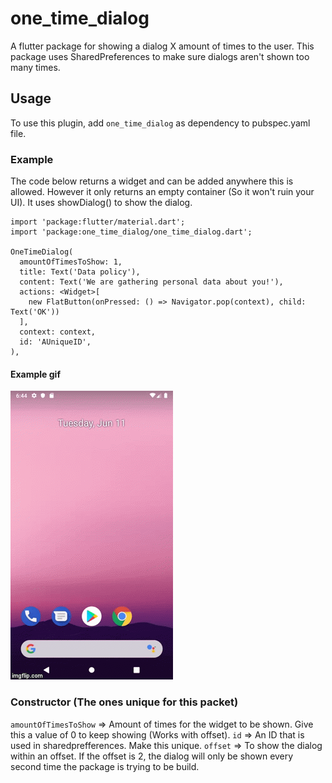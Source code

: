 # one_time_dialog

A flutter package for showing a dialog X amount of times to the user. This package uses SharedPreferences to make sure dialogs aren't shown too many times.

## Usage

To use this plugin, add `one_time_dialog` as dependency to pubspec.yaml file.

### Example

The code below returns a widget and can be added anywhere this is allowed. However it only returns an empty container (So it won't ruin your UI). It uses showDialog() to show the dialog.

```
import 'package:flutter/material.dart';
import 'package:one_time_dialog/one_time_dialog.dart';

OneTimeDialog(
  amountOfTimesToShow: 1,
  title: Text('Data policy'),
  content: Text('We are gathering personal data about you!'),
  actions: <Widget>[
    new FlatButton(onPressed: () => Navigator.pop(context), child: Text('OK'))
  ],
  context: context,
  id: 'AUniqueID',
),
```

#### Example gif
![](one_time_dialog_gif.gif)

### Constructor (The ones unique for this packet)
`amountOfTimesToShow` => Amount of times for the widget to be shown. Give this a value of 0 to keep showing (Works with offset).
`id` => An ID that is used in sharedprefferences. Make this unique.
`offset` => To show the dialog within an offset. If the offset is 2, the dialog will only be shown every second time the package is trying to be build.
   

